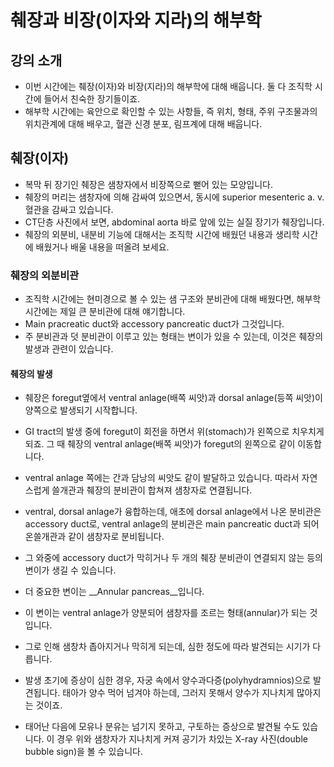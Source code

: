 # 췌장과 비장(이자와 지라)의 해부학

## 강의 소개

* 이번 시간에는 췌장(이자)와 비장(지라)의 해부학에 대해 배웁니다. 둘 다 조직학 시간에 들어서 친숙한 장기들이죠.
* 해부학 시간에는 육안으로 확인할 수 있는 사항들, 즉 위치, 형태, 주위 구조물과의 위치관계에 대해 배우고, 혈관 신경 분포, 림프계에 대해 배웁니다.

## 췌장(이자)

* 복막 뒤 장기인 췌장은 샘창자에서 비장쪽으로 뻗어 있는 모양입니다.
* 췌장의 머리는 샘창자에 의해 감싸여 있으면서, 동시에 superior mesenteric a. v. 혈관을 감싸고 있습니다.
* CT단층 사진에서 보면, abdominal aorta 바로 앞에 있는 실질 장기가 췌장입니다.
* 췌장의 외분비, 내분비 기능에 대해서는 조직학 시간에 배웠던 내용과 생리학 시간에 배웠거나 배울 내용을 떠올려 보세요.

### 췌장의 외분비관

* 조직학 시간에는 현미경으로 볼 수 있는 샘 구조와 분비관에 대해 배웠다면, 해부학 시간에는 제일 큰 분비관에 대해 얘기합니다.
* Main pracreatic duct와 accessory pancreatic duct가 그것입니다.
* 주 분비관과 덧 분비관이 이루고 있는 형태는 변이가 있을 수 있는데, 이것은 췌장의 발생과 관련이 있습니다.

#### 췌장의 발생

* 췌장은 foregut옆에서 ventral anlage(배쪽 씨앗)과 dorsal anlage(등쪽 씨앗)이 양쪽으로 발생되기 시작합니다.
* GI tract의 발생 중에 foregut이 회전을 하면서 위(stomach)가 왼쪽으로 치우치게 되죠. 그 때 췌장의 ventral anlage(배쪽 씨앗)가 foregut의 왼쪽으로 같이 이동합니다.
* ventral anlage 쪽에는 간과 담낭의 씨앗도 같이 발달하고 있습니다. 따라서 자연스럽게 쓸개관과 췌장의 분비관이 합쳐져 샘창자로 연결됩니다.
* ventral, dorsal anlage가 융합하는데, 애초에 dorsal anlage에서 나온 분비관은 accessory duct로, ventral anlage의 분비관은 main pancreatic duct과 되어 온쓸개관과 같이 샘창자로 분비됩니다.
* 그 와중에 accessory duct가 막히거나 두 개의 췌장 분비관이 연결되지 않는 등의 변이가 생길 수 있습니다.

* 더 중요한 변이는 __Annular pancreas__입니다.
* 이 변이는 ventral anlage가 양분되어 샘창자를 조르는 형태(annular)가 되는 것입니다.
* 그로 인해 샘창차 좁아지거나 막히게 되는데, 심한 정도에 따라 발견되는 시기가 다릅니다.
* 발생 초기에 증상이 심한 경우, 자궁 속에서 양수과다증(polyhydramnios)으로 발견됩니다. 태아가 양수 먹어 넘겨야 하는데, 그러지 못해서 양수가 지나치게 많아지는 것이죠.
* 태어난 다음에 모유나 분유는 넘기지 못하고, 구토하는 증상으로 발견될 수도 있습니다. 이 경우 위와 샘창자가 지나치게 커져 공기가 차있는 X-ray 사진(double bubble sign)을 볼 수 있습니다.
